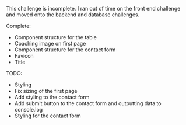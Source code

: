 This challenge is incomplete.  I ran out of time on the front end challenge and moved onto the backend and database challenges.

Complete:
* Component structure for the table
* Coaching image on first page
* Component structure for the contact form
* Favicon
* Title

TODO:
* Styling
* Fix sizing of the first page
* Add styling to the contact form
* Add submit button to the contact form and outputting data to console.log
* Styling for the contact form

